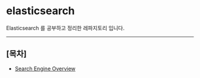 # elasticsearch

Elasticsearch 를 공부하고 정리한 레파지토리 입니다.

***

## [목차]

- [Search Engine Overview](documents/search_engine_overview.md)